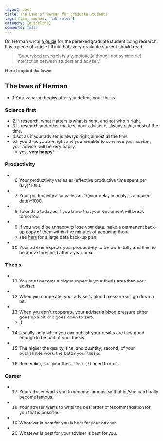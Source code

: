 ```yaml
---
layout: post
title: The Laws of Herman for graduate students
tags: [law, method, "lab rules"]
category: [guideline]
comments: false
---
```


Dr. Herman wrote [a guide](img/Advisor-Advisee.pdf) for the perlexed graduate student doing research. It is a piece of article I think that every graduate student should read.
> "Supervised research is a symbiotic (although not symmetric) interaction between student and adviser."


Here I copied the laws:

## The laws of Herman

- 1.Your vacation begins after you defend your thesis.

### Science first

- 2.In research, what matters is what is right, and not who is right.
- 3.In research and other matters, your adviser is always right, most of the time.
- 4.Act as if your adviser is always right, almost all the time.
- 5.If you think you are right and you are able to convince your adviser, your adviser will be very happy.
  - yes, __very happy__!

### Productivity

- 6. Your productivity varies as (effective productive time spent per day)^1000.
- 7. Your productivity also varies as 1/(your delay in analysis acquired data)^1000.
- 8. Take data today as if you know that your equipment will break tomorrow.
- 9. If you would be unhappy to lose your data, make a permanent back-up copy of them within five minutes of acquiring them.
  - see [here](https://jyanglab.com/2017-05-01-data-plans/) for a large data back-up plan
- 10. Your adviser expects your productivity to be low initially and then to be above threshold after a year or so.

### Thesis

- 11. You must become a bigger expert in your thesis area than your adviser.
- 12. When you cooperate, your adviser's blood pressure will go down a bit.
- 13. When you don't cooperate, your adviser's blood pressure either goes up a bit or it goes down to zero. 
  - :(
- 14. Usually, only when you can publish your results are they good enough to be part of your thesis.
- 15. The higher the quality, first, and quantity, second, of your publishable work, the better your thesis.
- 16. Remember, it is your thesis. `You (!)` need to do it.

### Career

- 17. Your adviser wants you to become famous, so that he/she can finally become famous.
- 18. Your adviser wants to write the best letter of recommendation for you that is possible.
- 19. Whatever is best for you is best for your adviser.
- 20. Whatever is best for your adviser is best for you.

